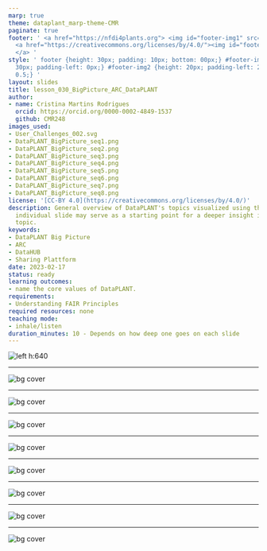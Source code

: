 ```yaml
---
marp: true
theme: dataplant_marp-theme-CMR
paginate: true
footer: ' <a href="https://nfdi4plants.org"> <img id="footer-img1" src="./../../../img/_logos/DataPLANT/DataPLANT_logo_square_bg_transparent.svg"></a>
  <a href="https://creativecommons.org/licenses/by/4.0/"><img id="footer-img2" src="./../../../img/_logos/CreativeCommons/by.svg">
  </a> '
style: ' footer {height: 30px; padding: 10px; bottom: 00px;} #footer-img1 {height:
  30px; padding-left: 0px;} #footer-img2 {height: 20px; padding-left: 20px; opacity:
  0.5;} '
layout: slides
title: lesson_030_BigPicture_ARC_DataPLANT
author: 
- name: Cristina Martins Rodrigues
  orcid: https://orcid.org/0000-0002-4849-1537
  github: CMR248
images_used:
- User_Challenges_002.svg
- DataPLANT_BigPicture_seq1.png
- DataPLANT_BigPicture_seq2.png
- DataPLANT_BigPicture_seq3.png
- DataPLANT_BigPicture_seq4.png
- DataPLANT_BigPicture_seq5.png
- DataPLANT_BigPicture_seq6.png
- DataPLANT_BigPicture_seq7.png
- DataPLANT_BigPicture_seq8.png
license: '[CC-BY 4.0](https://creativecommons.org/licenses/by/4.0/)'
description: General overview of DataPLANT's topics visualized using the ARC. Each
  individual slide may serve as a starting point for a deeper insight into the respective
  topic.
keywords:
- DataPLANT Big Picture
- ARC
- DataHUB
- Sharing Plattform
date: 2023-02-17
status: ready
learning outcomes:
- name the core values of DataPLANT.
requirements:
- Understanding FAIR Principles
required resources: none
teaching mode:
- inhale/listen
duration_minutes: 10 - Depends on how deep one goes on each slide
---
```


![left h:640](./../../../img/User_Challenges_002.svg)

<!-- Here you could address the general problems of the user. FAIRData_ActivationEnergy and FAIRData_ActivationEnergy_withDataPLANT would also be appropriate.-->


<!-- Source to slide(s) -->
<!-- ../../bricks/User_Challenges.md -->


---

![bg cover](./../../../img/DataPLANT_BigPicture_seq1.png)

<!-- Here one could elaborate on the ARC structure as deeply as desired. In addition, Swate incl. ontology could be discussed here.-->

<!-- Source to slide(s) -->
<!-- ../../bricks/FAIR-using-ARC.md -->


---

![bg cover](./../../../img/DataPLANT_BigPicture_seq2.png)

<!-- Source to slide(s) -->
<!-- ../../bricks/BigPicture_ARC_DataPLANT-1Storage-and-BackUp.md -->


---

![bg cover](./../../../img/DataPLANT_BigPicture_seq3.png)

<!-- Source to slide(s) -->
<!-- ../../bricks/BigPicture_ARC_DataPLANT-2Versioning.md -->


---

![bg cover](./../../../img/DataPLANT_BigPicture_seq4.png)

<!-- Source to slide(s) -->
<!-- ../../bricks/BigPicture_ARC_DataPLANT-3CollaborationAndAccessManagement.md -->


---

![bg cover](./../../../img/DataPLANT_BigPicture_seq5.png)

<!-- Here one could address repositories in general, but also ROC, Galaxy or Invenio.-->


<!-- Source to slide(s) -->
<!-- ../../bricks/BigPicture_ARC_DataPLANT-4MultipleContribution.md -->


---

![bg cover](./../../../img/DataPLANT_BigPicture_seq6.png)


<!-- Source to slide(s) -->
<!-- ../../bricks/BigPicture_ARC_DataPLANT-5ReferenceAndReuse.md -->


---

![bg cover](./../../../img/DataPLANT_BigPicture_seq7.png)


<!-- Source to slide(s) -->
<!-- ../../bricks/BigPicture_ARC_DataPLANT-6Publish.md -->


---

![bg cover](./../../../img/DataPLANT_BigPicture_seq8.png)

<!-- Source to slide(s) -->
<!-- ../../bricks/BigPicture_ARC_DataPLANT.md -->
